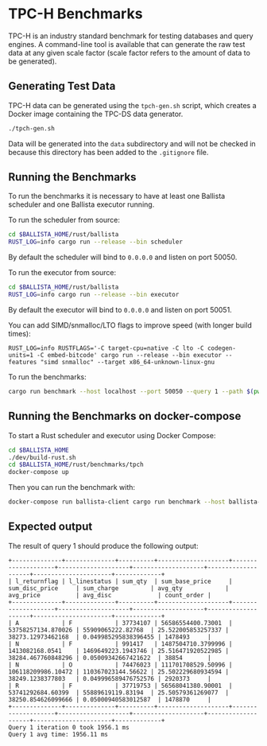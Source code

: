 <!---
  Licensed to the Apache Software Foundation (ASF) under one
  or more contributor license agreements.  See the NOTICE file
  distributed with this work for additional information
  regarding copyright ownership.  The ASF licenses this file
  to you under the Apache License, Version 2.0 (the
  "License"); you may not use this file except in compliance
  with the License.  You may obtain a copy of the License at

    http://www.apache.org/licenses/LICENSE-2.0

  Unless required by applicable law or agreed to in writing,
  software distributed under the License is distributed on an
  "AS IS" BASIS, WITHOUT WARRANTIES OR CONDITIONS OF ANY
  KIND, either express or implied.  See the License for the
  specific language governing permissions and limitations
  under the License.
-->

# TPC-H Benchmarks

TPC-H is an industry standard benchmark for testing databases and query engines. A command-line tool is available that
can generate the raw test data at any given scale factor (scale factor refers to the amount of data to be generated).

## Generating Test Data

TPC-H data can be generated using the `tpch-gen.sh` script, which creates a Docker image containing the TPC-DS data
generator.

```bash
./tpch-gen.sh
```

Data will be generated into the `data` subdirectory and will not be checked in because this directory has been added 
to the `.gitignore` file.

## Running the Benchmarks

To run the benchmarks it is necessary to have at least one Ballista scheduler and one Ballista executor running.

To run the scheduler from source:

```bash
cd $BALLISTA_HOME/rust/ballista
RUST_LOG=info cargo run --release --bin scheduler
```

By default the scheduler will bind to `0.0.0.0` and listen on port 50050.

To run the executor from source:

```bash
cd $BALLISTA_HOME/rust/ballista
RUST_LOG=info cargo run --release --bin executor
```

By default the executor will bind to `0.0.0.0` and listen on port 50051.

You can add SIMD/snmalloc/LTO flags to improve speed (with longer build times):

```
RUST_LOG=info RUSTFLAGS='-C target-cpu=native -C lto -C codegen-units=1 -C embed-bitcode' cargo run --release --bin executor --features "simd snmalloc" --target x86_64-unknown-linux-gnu
```

To run the benchmarks:

```bash
cargo run benchmark --host localhost --port 50050 --query 1 --path $(pwd)/data --format tbl
```

## Running the Benchmarks on docker-compose

To start a Rust scheduler and executor using Docker Compose:

```bash
cd $BALLISTA_HOME
./dev/build-rust.sh
cd $BALLISTA_HOME/rust/benchmarks/tpch
docker-compose up
```

Then you can run the benchmark with:

```bash
docker-compose run ballista-client cargo run benchmark --host ballista-scheduler --port 50050 --query 1 --path /data --format tbl
```

## Expected output

The result of query 1 should produce the following output:

```
+--------------+--------------+----------+--------------------+--------------------+--------------------+--------------------+--------------------+----------------------+-------------+
| l_returnflag | l_linestatus | sum_qty  | sum_base_price     | sum_disc_price     | sum_charge         | avg_qty            | avg_price          | avg_disc             | count_order |
+--------------+--------------+----------+--------------------+--------------------+--------------------+--------------------+--------------------+----------------------+-------------+
| A            | F            | 37734107 | 56586554400.73001  | 53758257134.870026 | 55909065222.82768  | 25.522005853257337 | 38273.12973462168  | 0.049985295838396455 | 1478493     |
| N            | F            | 991417   | 1487504710.3799996 | 1413082168.0541    | 1469649223.1943746 | 25.516471920522985 | 38284.467760848296 | 0.05009342667421622  | 38854       |
| N            | O            | 74476023 | 111701708529.50996 | 106118209986.10472 | 110367023144.56622 | 25.502229680934594 | 38249.1238377803   | 0.049996589476752576 | 2920373     |
| R            | F            | 37719753 | 56568041380.90001  | 53741292684.60399  | 55889619119.83194  | 25.50579361269077  | 38250.854626099666 | 0.05000940583012587  | 1478870     |
+--------------+--------------+----------+--------------------+--------------------+--------------------+--------------------+--------------------+----------------------+-------------+
Query 1 iteration 0 took 1956.1 ms
Query 1 avg time: 1956.11 ms
```
